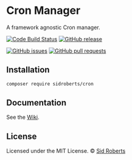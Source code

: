 # Cron Manager

A framework agnostic Cron manager.



[![Code Build Status](https://img.shields.io/github/actions/workflow/status/SidRoberts/cron/tests.yml?style=for-the-badge)](https://github.com/SidRoberts/cron/actions)
[![GitHub release](https://img.shields.io/github/release/SidRoberts/cron.svg?style=for-the-badge)]()

[![GitHub issues](https://img.shields.io/github/issues-raw/SidRoberts/cron.svg?style=for-the-badge)](https://github.com/SidRoberts/cron/issues)
[![GitHub pull requests](https://img.shields.io/github/issues-pr-raw/SidRoberts/cron.svg?style=for-the-badge)](https://github.com/SidRoberts/cron/pulls)



## Installation

```bash
composer require sidroberts/cron
```



## Documentation

See the [Wiki](https://github.com/SidRoberts/cron/wiki).



## License

Licensed under the MIT License.
© [Sid Roberts](https://github.com/SidRoberts)
